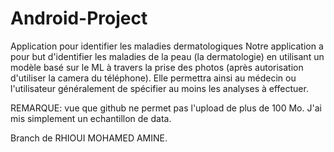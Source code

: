 # Android-Project
Application pour identifier les maladies dermatologiques
Notre application a pour but d'identifier les maladies de la
peau (la dermatologie) en utilisant un modèle basé sur le ML à
travers la prise des photos (après autorisation d'utiliser la
camera du téléphone). Elle permettra ainsi au médecin ou
l'utilisateur généralement de spécifier au moins les analyses
à effectuer.

REMARQUE: vue que github ne permet pas l'upload de plus de 100 Mo.
J'ai mis simplement un echantillon de data.

Branch de RHIOUI MOHAMED AMINE.
